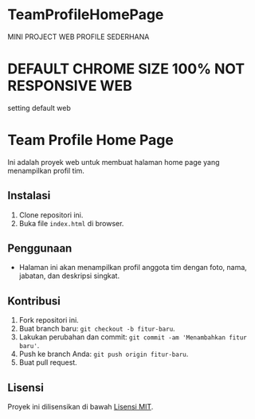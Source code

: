 # TeamProfileHomePage
MINI PROJECT WEB PROFILE SEDERHANA

# DEFAULT CHROME SIZE 100% NOT RESPONSIVE WEB
setting default web


# Team Profile Home Page

Ini adalah proyek web untuk membuat halaman home page yang menampilkan profil tim.

## Instalasi
1. Clone repositori ini.
2. Buka file `index.html` di browser.

## Penggunaan
- Halaman ini akan menampilkan profil anggota tim dengan foto, nama, jabatan, dan deskripsi singkat.

## Kontribusi
1. Fork repositori ini.
2. Buat branch baru: `git checkout -b fitur-baru`.
3. Lakukan perubahan dan commit: `git commit -am 'Menambahkan fitur baru'`.
4. Push ke branch Anda: `git push origin fitur-baru`.
5. Buat pull request.

## Lisensi
Proyek ini dilisensikan di bawah [Lisensi MIT](LICENSE).
